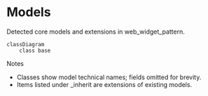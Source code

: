 # Models

Detected core models and extensions in web_widget_pattern.

```mermaid
classDiagram
    class base
```

Notes
- Classes show model technical names; fields omitted for brevity.
- Items listed under _inherit are extensions of existing models.
